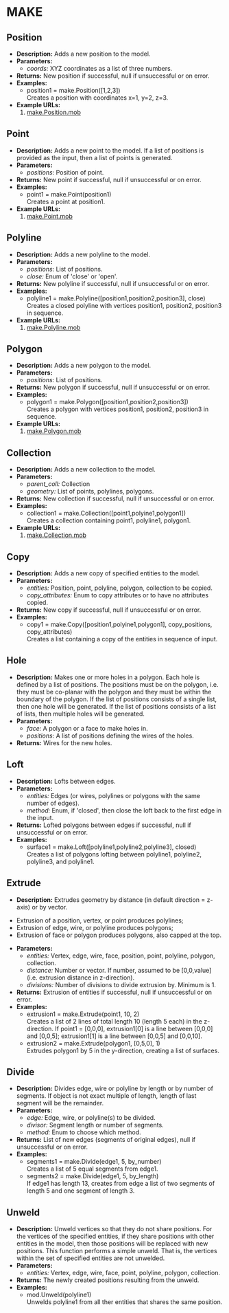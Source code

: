 # MAKE    

## Position  
* **Description:** Adds a new position to the model.  
* **Parameters:**  
  * *coords:* XYZ coordinates as a list of three numbers.  
* **Returns:** New position if successful, null if unsuccessful or on error.  
* **Examples:**  
  * position1 = make.Position([1,2,3])  
    Creates a position with coordinates x=1, y=2, z=3.  
* **Example URLs:**  
  1. [make.Position.mob](https://mobius.design-automation.net/flowchart?file=https://raw.githubusercontent.com/design-automation/mobius-parametric-modeller/master/src/assets/gallery/function_examples/make.Position.mob&node=1
)  
  
## Point  
* **Description:** Adds a new point to the model. If a list of positions is provided as the input, then a list of points is generated.  
* **Parameters:**  
  * *positions:* Position of point.  
* **Returns:** New point if successful, null if unsuccessful or on error.  
* **Examples:**  
  * point1 = make.Point(position1)  
    Creates a point at position1.  
* **Example URLs:**  
  1. [make.Point.mob](https://mobius.design-automation.net/flowchart?file=https://raw.githubusercontent.com/design-automation/mobius-parametric-modeller/master/src/assets/gallery/function_examples/make.Point.mob&node=1
)  
  
## Polyline  
* **Description:** Adds a new polyline to the model.  
* **Parameters:**  
  * *positions:* List of positions.  
  * *close:* Enum of 'close' or 'open'.  
* **Returns:** New polyline if successful, null if unsuccessful or on error.  
* **Examples:**  
  * polyline1 = make.Polyline([position1,position2,position3], close)  
    Creates a closed polyline with vertices position1, position2, position3 in sequence.  
* **Example URLs:**  
  1. [make.Polyline.mob](https://mobius.design-automation.net/flowchart?file=https://raw.githubusercontent.com/design-automation/mobius-parametric-modeller/master/src/assets/gallery/function_examples/make.Polyline.mob&node=1
)  
  
## Polygon  
* **Description:** Adds a new polygon to the model.  
* **Parameters:**  
  * *positions:* List of positions.  
* **Returns:** New polygon if successful, null if unsuccessful or on error.  
* **Examples:**  
  * polygon1 = make.Polygon([position1,position2,position3])  
    Creates a polygon with vertices position1, position2, position3 in sequence.  
* **Example URLs:**  
  1. [make.Polygon.mob](https://mobius.design-automation.net/flowchart?file=https://raw.githubusercontent.com/design-automation/mobius-parametric-modeller/master/src/assets/gallery/function_examples/make.Polygon.mob&node=1
)  
  
## Collection  
* **Description:** Adds a new collection to the model.  
* **Parameters:**  
  * *parent_coll:* Collection  
  * *geometry:* List of points, polylines, polygons.  
* **Returns:** New collection if successful, null if unsuccessful or on error.  
* **Examples:**  
  * collection1 = make.Collection([point1,polyine1,polygon1])  
    Creates a collection containing point1, polyline1, polygon1.  
* **Example URLs:**  
  1. [make.Collection.mob](https://mobius.design-automation.net/flowchart?file=https://raw.githubusercontent.com/design-automation/mobius-parametric-modeller/master/src/assets/gallery/function_examples/make.Collection.mob&node=1
)  
  
## Copy  
* **Description:** Adds a new copy of specified entities to the model.  
* **Parameters:**  
  * *entities:* Position, point, polyline, polygon, collection to be copied.  
  * *copy_attributes:* Enum to copy attributes or to have no attributes copied.  
* **Returns:** New copy if successful, null if unsuccessful or on error.  
* **Examples:**  
  * copy1 = make.Copy([position1,polyine1,polygon1], copy_positions, copy_attributes)  
    Creates a list containing a copy of the entities in sequence of input.
  
  
## Hole  
* **Description:** Makes one or more holes in a polygon.
Each hole is defined by a list of positions.
The positions must be on the polygon, i.e. they must be co-planar with the polygon and
they must be within the boundary of the polygon.
If the list of positions consists of a single list, then one hole will be generated.
If the list of positions consists of a list of lists, then multiple holes will be generated.  
* **Parameters:**  
  * *face:* A polygon or a face to make holes in.  
  * *positions:* A list of positions defining the wires of the holes.  
* **Returns:** Wires for the new holes.  
  
## Loft  
* **Description:** Lofts between edges.  
* **Parameters:**  
  * *entities:* Edges (or wires, polylines or polygons with the same number of edges).  
  * *method:* Enum, if 'closed', then close the loft back to the first edge in the input.  
* **Returns:** Lofted polygons between edges if successful, null if unsuccessful or on error.  
* **Examples:**  
  * surface1 = make.Loft([polyline1,polyline2,polyline3], closed)  
    Creates a list of polygons lofting between polyline1, polyline2, polyline3, and polyline1.
  
  
## Extrude  
* **Description:** Extrudes geometry by distance (in default direction = z-axis) or by vector.
- Extrusion of a position, vertex, or point produces polylines;
- Extrusion of edge, wire, or polyline produces polygons;
- Extrusion of face or polygon produces polygons, also capped at the top.  
* **Parameters:**  
  * *entities:* Vertex, edge, wire, face, position, point, polyline, polygon, collection.  
  * *distance:* Number or vector. If number, assumed to be [0,0,value] (i.e. extrusion distance in z-direction).  
  * *divisions:* Number of divisions to divide extrusion by. Minimum is 1.  
* **Returns:** Extrusion of entities if successful, null if unsuccessful or on error.  
* **Examples:**  
  * extrusion1 = make.Extrude(point1, 10, 2)  
    Creates a list of 2 lines of total length 10 (length 5 each) in the z-direction.
If point1 = [0,0,0], extrusion1[0] is a line between [0,0,0] and [0,0,5]; extrusion1[1] is a line between [0,0,5] and [0,0,10].  
  * extrusion2 = make.Extrude(polygon1, [0,5,0], 1)  
    Extrudes polygon1 by 5 in the y-direction, creating a list of surfaces.
  
  
## Divide  
* **Description:** Divides edge, wire or polyline by length or by number of segments.
If object is not exact multiple of length, length of last segment will be the remainder.  
* **Parameters:**  
  * *edge:* Edge, wire, or polyline(s) to be divided.  
  * *divisor:* Segment length or number of segments.  
  * *method:* Enum to choose which method.  
* **Returns:** List of new edges (segments of original edges), null if unsuccessful or on error.  
* **Examples:**  
  * segments1 = make.Divide(edge1, 5, by_number)  
    Creates a list of 5 equal segments from edge1.  
  * segments2 = make.Divide(edge1, 5, by_length)  
    If edge1 has length 13, creates from edge a list of two segments of length 5 and one segment of length 3.
  
  
## Unweld  
* **Description:** Unweld vertices so that they do not share positions.
For the vertices of the specified entities, if they share positions with other entities in the model,
then those positions will be replaced with new positions.
This function performs a simple unweld.
That is, the vertices within the set of specified entities are not unwelded.  
* **Parameters:**  
  * *entities:* Vertex, edge, wire, face, point, polyline, polygon, collection.  
* **Returns:** The newly created positions resulting from the unweld.  
* **Examples:**  
  * mod.Unweld(polyline1)  
    Unwelds polyline1 from all ther entities that shares the same position.
  
  
